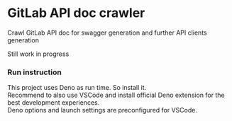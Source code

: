 # GitLab API doc crawler
Crawl GitLab API doc for swagger generation and further API clients generation

Still work in progress

### Run instruction
This project uses Deno as run time. So install it.  
Recommend to also use VSCode and install official Deno extension for the best development experiences.  
Deno options and launch settings are preconfigured for VSCode.